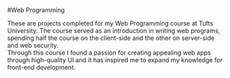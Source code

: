 #Web Programming

These are projects completed for my Web Programming course at Tufts University.
The course served as an introduction in writing web programs, spending half the
course on the client-side and the other on server-side and web security.  
Through this course I found a passion for creating appealing web apps through 
high-quality UI and it has inspired me to expand my knowledge for front-end 
development.
